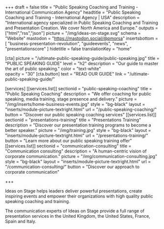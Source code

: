 +++
draft 			= false
title		 	= "Public Speaking Coaching and Training - International Communication Agency"
headtitle		= "Public Speaking Coaching and Training - International Agency | USA"
description		= "International agency specialized in Public Speaking Coaching and Training and Presentation Creation. We cover North America and Europe."
outputs			= ["html","rss","json"]
picture			= "/img/ideas-on-stage.svg"
schema			= "Website"
mastodon		= "https://mastodon.social/@pmorsa"
insertsbottom	= [ "business-presentation-revolution", "guideevents", "news", "presentationscore" ]
hidetitle		= false
translationKey	= "home"

[cta]
	picture 		= "/ultimate-public-speaking-guide/public-speaking.jpg"
	title 			= "PUBLIC SPEAKING GUIDE"
	level			= "h2"
	description 	= "Our guide to master the art of public speaking."
	color			= "text-white"	
	opacity			= "30"
	[cta.button]
		text 			= "READ OUR GUIDE"
		link			= "/ultimate-public-speaking-guide/"			

[services]
	[[services.list]]
		sectionid		= "public-speaking-coaching"
		title			= "Public Speaking Coaching"
		description		= "We offer coaching for public speaking, media training, stage presence and delivery."
		picture			= "/img/inserts/home-business-events.jpg"
		style			= "bg-black"
		layout			= "inserts/module-picture-textright.html"
		url				= "/public-speaking-coaching/"
		button			= "Discover our public speaking coaching services"
	[[services.list]]
		sectionid		= "presentations-training"
		title			= "Presentations Training"
		description	= "Discover our presentation training programs to become a better speaker."
		picture			= "/img/training.jpg"
		style			= "bg-black"
		layout			= "inserts/module-picture-textright.html"
		url				= "/presentations-training/"
		button			= "Learn more about our public speaking training offer"
	[[services.list]]
		sectionid		= "communication-consulting"
		title			= "Communication consulting"
		description		= "A human-centric vision of corporate communication."
		picture			= "/img/communication-consulting.jpg"
		style			= "bg-black"
		layout			= "inserts/module-picture-textright.html"
		url				= "/communication-consulting/"
		button			= "Discover our approach to corporate communication"

+++

Ideas on Stage helps leaders deliver powerful presentations, create inspiring events and empower their organizations with high quality public speaking coaching and training.

The communication experts of Ideas on Stage provide a full range of presentation services in the United Kingdom, the United States, France, Spain and Italy.
